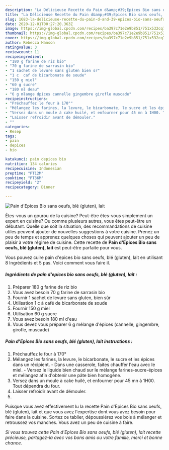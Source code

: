 ```yaml
---
description: "La Délicieuse Recette du Pain d&amp;#39;Epices Bio sans oeufs, blé (gluten), lait"
title: "La Délicieuse Recette du Pain d&amp;#39;Epices Bio sans oeufs, blé (gluten), lait"
slug: 1683-la-delicieuse-recette-du-pain-d-and-39-epices-bio-sans-oeufs-ble-gluten-lait
date: 2020-12-01T00:27:20.363Z
image: https://img-global.cpcdn.com/recipes/ba397c71e2e9b851/751x532cq70/pain-depices-bio-sans-oeufs-ble-gluten-lait-photo-principale-de-la-recette.jpg
thumbnail: https://img-global.cpcdn.com/recipes/ba397c71e2e9b851/751x532cq70/pain-depices-bio-sans-oeufs-ble-gluten-lait-photo-principale-de-la-recette.jpg
cover: https://img-global.cpcdn.com/recipes/ba397c71e2e9b851/751x532cq70/pain-depices-bio-sans-oeufs-ble-gluten-lait-photo-principale-de-la-recette.jpg
author: Rebecca Hanson
ratingvalue: 3
reviewcount: 11
recipeingredient:
- "180 g farine de riz bio"
- "70 g farine de sarrasin bio"
- "1 sachet de levure sans gluten bien sr"
- "1 c  caf de bicarbonate de soude"
- "150 g miel"
- "60 g sucre"
- "180 ml deau"
- "6 g mlange dpices cannelle gingembre girofle muscade"
recipeinstructions:
- "Préchauffez le four à 170°"
- "Mélangez les farines, la levure, le bicarbonate, le sucre et les épices dans un récipient. Dans une casserole, faites chauffer l&#39;eau avec le miel. Versez le liquide bien chaud sur le mélange farines-sucre-épices et mélangez afin d&#39;obtenir une pâte bien homogène."
- "Versez dans un moule à cake huilé, et enfourner pour 45 mn à 1H00. Tout dépendra du four."
- "Laisser refroidir avant de démouler."
- ""
categories:
- Resep
tags:
- pain
- depices
- bio

katakunci: pain depices bio 
nutrition: 134 calories
recipecuisine: Indonesian
preptime: "PT12M"
cooktime: "PT36M"
recipeyield: "2"
recipecategory: Dinner

---
```



![Pain d&#39;Epices Bio sans oeufs, blé (gluten), lait](https://img-global.cpcdn.com/recipes/ba397c71e2e9b851/751x532cq70/pain-depices-bio-sans-oeufs-ble-gluten-lait-photo-principale-de-la-recette.jpg)

Êtes-vous un gourou de la cuisine? Peut-être êtes-vous simplement un expert en cuisine? Ou comme plusieurs autres, vous êtes peut-être un débutant. Quelle que soit la situation, des recommandations de cuisine utiles peuvent ajouter de nouvelles suggestions à votre cuisine. Prenez un peu de temps et apprenez quelques choses qui peuvent ajouter un peu de plaisir à votre régime de cuisine. Cette recette de <strong> Pain d&#39;Epices Bio sans oeufs, blé (gluten), lait </strong> est peut-être parfaite pour vous.

<!--inarticleads1-->

Vous pouvez cuire pain d&#39;epices bio sans oeufs, blé (gluten), lait en utilisant 8 Ingrédients et 5 pas. Voici comment vous faire il.

##### Ingrédients de pain d&#39;epices bio sans oeufs, blé (gluten), lait :

1. Préparer 180 g farine de riz bio
1. Vous avez besoin 70 g farine de sarrasin bio
1. Fournir 1 sachet de levure sans gluten, bien sûr
1. Utilisation 1 c à café de bicarbonate de soude
1. Fournir 150 g miel
1. Utilisation 60 g sucre
1. Vous avez besoin 180 ml d&#39;eau
1. Vous devez vous préparer 6 g mélange d&#39;épices (cannelle, gingembre, girofle, muscade)




<!--inarticleads2-->

##### Pain d&#39;Epices Bio sans oeufs, blé (gluten), lait instructions :

1. Préchauffez le four à 170°
1. Mélangez les farines, la levure, le bicarbonate, le sucre et les épices dans un récipient. - Dans une casserole, faites chauffer l&#39;eau avec le miel. - Versez le liquide bien chaud sur le mélange farines-sucre-épices et mélangez afin d&#39;obtenir une pâte bien homogène.
1. Versez dans un moule à cake huilé, et enfourner pour 45 mn à 1H00. Tout dépendra du four.
1. Laisser refroidir avant de démouler.
1. 




<!--inarticleads1-->

<p>
Puisque vous avez effectivement lu la recette Pain d&#39;Epices Bio sans oeufs, blé (gluten), lait et que vous avez l'expertise dont vous avez besoin pour faire dans la cuisine. Sortez ce tablier, dépoussiérez vos bols à mélanger et retroussez vos manches. Vous avez un peu de cuisine à faire.
</p>

<p>
<i>Si vous trouvez cette Pain d&#39;Epices Bio sans oeufs, blé (gluten), lait recette précieuse, partagez-la avec vos bons amis ou votre famille, merci et bonne chance.</i>
</p>

